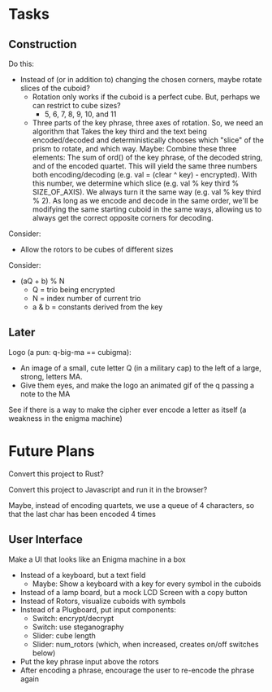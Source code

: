 # Tasks

## Construction

Do this:
* Instead of (or in addition to) changing the chosen corners, maybe rotate slices of the cuboid?
  * Rotation only works if the cuboid is a perfect cube. But, perhaps we can restrict to cube sizes?
    * 5, 6, 7, 8, 9, 10, and 11
  * Three parts of the key phrase, three axes of rotation. So, we need an algorithm that Takes the key third and the
    text being encoded/decoded and deterministically chooses which "slice" of the prism to rotate, and which way.
    Maybe: Combine these three elements: The sum of ord() of the key phrase, of the decoded string, and of the encoded
    quartet. This will yield the same three numbers both encoding/decoding (e.g. val = (clear ^ key) - encrypted).
    With this number, we determine which slice (e.g. val % key third % SIZE_OF_AXIS). We always turn it the same way
    (e.g. val % key third % 2). As long as we encode and decode in the same order, we'll be modifying the same
    starting cuboid in the same ways, allowing us to always get the correct opposite corners for decoding.

Consider:
* Allow the rotors to be cubes of different sizes

Consider:
* (aQ + b) % N
  * Q = trio being encrypted
  * N = index number of current trio
  * a & b = constants derived from the key


## Later

Logo (a pun: q-big-ma == cubigma):
* An image of a small, cute letter Q (in a military cap) to the left of a large, strong, letters MA.
* Give them eyes, and make the logo an animated gif of the q passing a note to the MA

See if there is a way to make the cipher ever encode a letter as itself (a weakness in the enigma machine)

# Future Plans

Convert this project to Rust?

Convert this project to Javascript and run it in the browser?

Maybe, instead of encoding quartets, we use a queue of 4 characters, so that the last char has been encoded 4 times

## User Interface

Make a UI that looks like an Enigma machine in a box
* Instead of a keyboard, but a text field
  * Maybe: Show a keyboard with a key for every symbol in the cuboids 
* Instead of a lamp board, but a mock LCD Screen with a copy button
* Instead of Rotors, visualize cuboids with symbols
* Instead of a Plugboard, put input components: 
  * Switch: encrypt/decrypt
  * Switch: use steganography
  * Slider: cube length
  * Slider: num_rotors (which, when increased, creates on/off switches below)
* Put the key phrase input above the rotors
* After encoding a phrase, encourage the user to re-encode the phrase again
